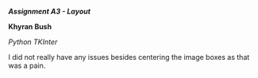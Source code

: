 ***Assignment A3 - Layout***

**Khyran Bush**

*Python TKInter* 


I did not really have any issues besides centering the image boxes as that was a pain. 
